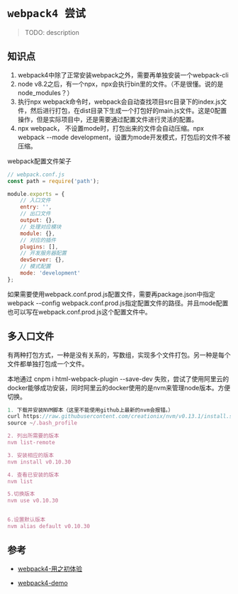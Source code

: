 # `webpack4 尝试`

> TODO: description

## 知识点

1. webpack4中除了正常安装webpack之外，需要再单独安装一个webpack-cli
2. node v8.2之后，有一个npx，npx会执行bin里的文件。（不是很懂。说的是node_modules？）
3. 执行npx webpack命令时，webpack会自动查找项目src目录下的index.js文件，然后进行打包，在dist目录下生成一个打包好的main.js文件。这是0配置操作，但是实际项目中，还是需要通过配置文件进行灵活的配置。
4. npx webpack， 不设置mode时，打包出来的文件会自动压缩。npx webpack --mode development，设置为mode开发模式，打包后的文件不被压缩。


webpack配置文件架子
```js
// webpack.conf.js
const path = require('path');

module.exports = {
    // 入口文件
    entry: '',
    // 出口文件
    output: {},
    // 处理对应模块
    module: {},
    // 对应的插件
    plugins: [],
    // 开发服务器配置
    devServer: {},
    // 模式配置
    mode: 'development'
};

```

如果需要使用webpack.conf.prod.js配置文件，需要再package.json中指定 webpack --config webpack.conf.prod.js指定配置文件的路径。并且mode配置也可以写在webpack.conf.prod.js这个配置文件中。

## 多入口文件

有两种打包方式，一种是没有关系的，写数组，实现多个文件打包。另一种是每个文件都单独打包成一个文件。

本地通过 cnpm i html-webpack-plugin --save-dev 失败，尝试了使用阿里云的docker能够成功安装，同时阿里云的docker使用的是nvm来管理node版本。方便切换。

```js
1. 下载并安装NVM脚本（这里不能使用github上最新的nvm会报错。）
curl https://raw.githubusercontent.com/creationix/nvm/v0.13.1/install.sh | bash
source ~/.bash_profile

2. 列出所需要的版本
nvm list-remote

3. 安装相应的版本
nvm install v0.10.30

4. 查看已安装的版本
nvm list

5.切换版本
nvm use v0.10.30


6.设置默认版本
nvm alias default v0.10.30
```

## 参考

- [webpack4-用之初体验](https://juejin.im/post/5adea0106fb9a07a9d6ff6de?utm_source=gold_browser_extension)

- [webpack4-demo](https://github.com/fengyun2/webpack4-demo)